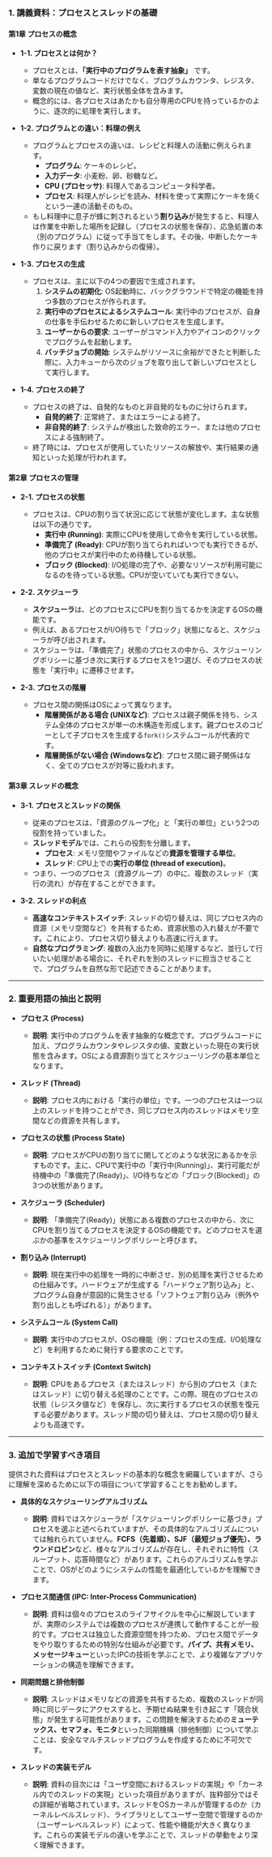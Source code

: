 ### **1. 講義資料：プロセスとスレッドの基礎**

#### **第1章 プロセスの概念**

*   **1-1. プロセスとは何か？**
    *   プロセスとは、**「実行中のプログラムを表す抽象」** です。
    *   単なるプログラムコードだけでなく、プログラムカウンタ、レジスタ、変数の現在の値など、実行状態全体を含みます。
    *   概念的には、各プロセスはあたかも自分専用のCPUを持っているかのように、逐次的に処理を実行します。

*   **1-2. プログラムとの違い：料理の例え**
    *   プログラムとプロセスの違いは、レシピと料理人の活動に例えられます。
        *   **プログラム**: ケーキのレシピ。
        *   **入力データ**: 小麦粉、卵、砂糖など。
        *   **CPU (プロセッサ)**: 料理人であるコンピュータ科学者。
        *   **プロセス**: 料理人がレシピを読み、材料を使って実際にケーキを焼くという一連の活動そのもの。
    *   もし料理中に息子が蜂に刺されるという**割り込み**が発生すると、料理人は作業を中断した場所を記録し（プロセスの状態を保存）、応急処置の本（別のプログラム）に従って手当てをします。その後、中断したケーキ作りに戻ります（割り込みからの復帰）。

*   **1-3. プロセスの生成**
    *   プロセスは、主に以下の4つの要因で生成されます。
        1.  **システムの初期化**: OS起動時に、バックグラウンドで特定の機能を持つ多数のプロセスが作られます。
        2.  **実行中のプロセスによるシステムコール**: 実行中のプロセスが、自身の仕事を手伝わせるために新しいプロセスを生成します。
        3.  **ユーザーからの要求**: ユーザーがコマンド入力やアイコンのクリックでプログラムを起動します。
        4.  **バッチジョブの開始**: システムがリソースに余裕ができたと判断した際に、入力キューから次のジョブを取り出して新しいプロセスとして実行します。

*   **1-4. プロセスの終了**
    *   プロセスの終了は、自発的なものと非自発的なものに分けられます。
        *   **自発的終了**: 正常終了、またはエラーによる終了。
        *   **非自発的終了**: システムが検出した致命的エラー、または他のプロセスによる強制終了。
    *   終了時には、プロセスが使用していたリソースの解放や、実行結果の通知といった処理が行われます。

#### **第2章 プロセスの管理**

*   **2-1. プロセスの状態**
    *   プロセスは、CPUの割り当て状況に応じて状態が変化します。主な状態は以下の通りです。
        *   **実行中 (Running)**: 実際にCPUを使用して命令を実行している状態。
        *   **準備完了 (Ready)**: CPUが割り当てられればいつでも実行できるが、他のプロセスが実行中のため待機している状態。
        *   **ブロック (Blocked)**: I/O処理の完了や、必要なリソースが利用可能になるのを待っている状態。CPUが空いていても実行できない。

*   **2-2. スケジューラ**
    *   **スケジューラ**は、どのプロセスにCPUを割り当てるかを決定するOSの機能です。
    *   例えば、あるプロセスがI/O待ちで「ブロック」状態になると、スケジューラが呼び出されます。
    *   スケジューラは、「準備完了」状態のプロセスの中から、スケジューリングポリシーに基づき次に実行するプロセスを1つ選び、そのプロセスの状態を「実行中」に遷移させます。

*   **2-3. プロセスの階層**
    *   プロセス間の関係はOSによって異なります。
        *   **階層関係がある場合 (UNIXなど)**: プロセスは親子関係を持ち、システム全体のプロセスが単一の木構造を形成します。親プロセスのコピーとして子プロセスを生成する`fork()`システムコールが代表的です。
        *   **階層関係がない場合 (Windowsなど)**: プロセス間に親子関係はなく、全てのプロセスが対等に扱われます。

#### **第3章 スレッドの概念**

*   **3-1. プロセスとスレッドの関係**
    *   従来のプロセスは、「資源のグループ化」と「実行の単位」という2つの役割を持っていました。
    *   **スレッドモデル**では、これらの役割を分離します。
        *   **プロセス**: メモリ空間やファイルなどの**資源を管理する単位**。
        *   **スレッド**: CPU上での**実行の単位 (thread of execution)**。
    *   つまり、一つのプロセス（資源グループ）の中に、複数のスレッド（実行の流れ）が存在することができます。

*   **3-2. スレッドの利点**
    *   **高速なコンテキストスイッチ**: スレッドの切り替えは、同じプロセス内の資源（メモリ空間など）を共有するため、資源状態の入れ替えが不要です。これにより、プロセス切り替えよりも高速に行えます。
    *   **自然なプログラミング**: 複数の入出力を同時に処理するなど、並行して行いたい処理がある場合に、それぞれを別のスレッドに担当させることで、プログラムを自然な形で記述できることがあります。

---

### **2. 重要用語の抽出と説明**

*   **プロセス (Process)**
    *   **説明**: 実行中のプログラムを表す抽象的な概念です。プログラムコードに加え、プログラムカウンタやレジスタの値、変数といった現在の実行状態を含みます。OSによる資源割り当てとスケジューリングの基本単位となります。

*   **スレッド (Thread)**
    *   **説明**: プロセス内における「実行の単位」です。一つのプロセスは一つ以上のスレッドを持つことができ、同じプロセス内のスレッドはメモリ空間などの資源を共有します。

*   **プロセスの状態 (Process State)**
    *   **説明**: プロセスがCPUの割り当てに関してどのような状況にあるかを示すものです。主に、CPUで実行中の「実行中(Running)」、実行可能だが待機中の「準備完了(Ready)」、I/O待ちなどの「ブロック(Blocked)」の3つの状態があります。

*   **スケジューラ (Scheduler)**
    *   **説明**: 「準備完了(Ready)」状態にある複数のプロセスの中から、次にCPUを割り当てるプロセスを決定するOSの機能です。どのプロセスを選ぶかの基準をスケジューリングポリシーと呼びます。

*   **割り込み (Interrupt)**
    *   **説明**: 現在実行中の処理を一時的に中断させ、別の処理を実行させるための仕組みです。ハードウェアが生成する「ハードウェア割り込み」と、プログラム自身が意図的に発生させる「ソフトウェア割り込み（例外や割り出しとも呼ばれる）」があります。

*   **システムコール (System Call)**
    *   **説明**: 実行中のプロセスが、OSの機能（例：プロセスの生成、I/O処理など）を利用するために発行する要求のことです。

*   **コンテキストスイッチ (Context Switch)**
    *   **説明**: CPUをあるプロセス（またはスレッド）から別のプロセス（またはスレッド）に切り替える処理のことです。この際、現在のプロセスの状態（レジスタ値など）を保存し、次に実行するプロセスの状態を復元する必要があります。スレッド間の切り替えは、プロセス間の切り替えよりも高速です。

---

### **3. 追加で学習すべき項目**

提供された資料はプロセスとスレッドの基本的な概念を網羅していますが、さらに理解を深めるために以下の項目について学習することをお勧めします。

*   **具体的なスケジューリングアルゴリズム**
    *   **説明**: 資料ではスケジューラが「スケジューリングポリシーに基づき」プロセスを選ぶと述べられていますが、その具体的なアルゴリズムについては触れられていません。**FCFS（先着順）、SJF（最短ジョブ優先）、ラウンドロビン**など、様々なアルゴリズムが存在し、それぞれに特性（スループット、応答時間など）があります。これらのアルゴリズムを学ぶことで、OSがどのようにシステムの性能を最適化しているかを理解できます。

*   **プロセス間通信 (IPC: Inter-Process Communication)**
    *   **説明**: 資料は個々のプロセスのライフサイクルを中心に解説していますが、実際のシステムでは複数のプロセスが連携して動作することが一般的です。プロセスは独立した資源空間を持つため、プロセス間でデータをやり取りするための特別な仕組みが必要です。**パイプ、共有メモリ、メッセージキュー**といったIPCの技術を学ぶことで、より複雑なアプリケーションの構造を理解できます。

*   **同期問題と排他制御**
    *   **説明**: スレッドはメモリなどの資源を共有するため、複数のスレッドが同時に同じデータにアクセスすると、予期せぬ結果を引き起こす「競合状態」が発生する可能性があります。この問題を解決するための**ミューテックス、セマフォ、モニタ**といった同期機構（排他制御）について学ぶことは、安全なマルチスレッドプログラムを作成するために不可欠です。

*   **スレッドの実装モデル**
    *   **説明**: 資料の目次には「ユーザ空間におけるスレッドの実現」や「カーネル内でのスレッドの実現」といった項目がありますが、抜粋部分ではその詳細が省略されています。スレッドをOSカーネルが管理するのか（カーネルレベルスレッド）、ライブラリとしてユーザー空間で管理するのか（ユーザーレベルスレッド）によって、性能や機能が大きく異なります。これらの実装モデルの違いを学ぶことで、スレッドの挙動をより深く理解できます。